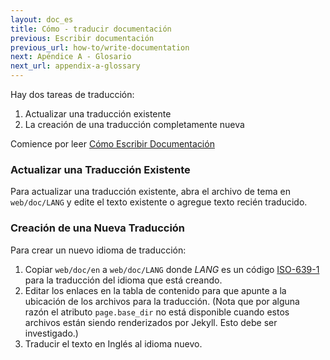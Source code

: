 ```yaml
---
layout: doc_es
title: Cómo - traducir documentación
previous: Escribir documentación
previous_url: how-to/write-documentation
next: Apéndice A - Glosario
next_url: appendix-a-glossary
---
```


Hay dos tareas de traducción:

1. Actualizar una traducción existente
1. La creación de una traducción completamente nueva

Comience por leer [Cómo Escribir Documentación](/doc/es/how-to/write-documentation/)


### Actualizar una Traducción Existente

Para actualizar una traducción existente, abra el archivo de tema en `web/doc/LANG` y edite el texto existente o agregue texto recién traducido.


### Creación de una Nueva Traducción

Para crear un nuevo idioma de traducción:

1. Copiar `web/doc/en` a `web/doc/LANG` donde _LANG_ es un código
   [ISO-639-1](http://en.wikipedia.org/wiki/List_of_ISO_639-2_codes)
   para la traducción del idioma que está creando.
1. Editar los enlaces en la tabla de contenido para que apunte a la ubicación
   de los archivos para la traducción. (Nota que por alguna razón el
   atributo `page.base_dir` no está disponible cuando estos archivos están
   siendo renderizados por Jekyll.  Esto debe ser investigado.)
1. Traducir el texto en Inglés al idioma nuevo.
